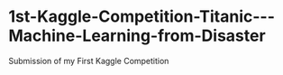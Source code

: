 # 1st-Kaggle-Competition-Titanic---Machine-Learning-from-Disaster
Submission of my First Kaggle Competition

